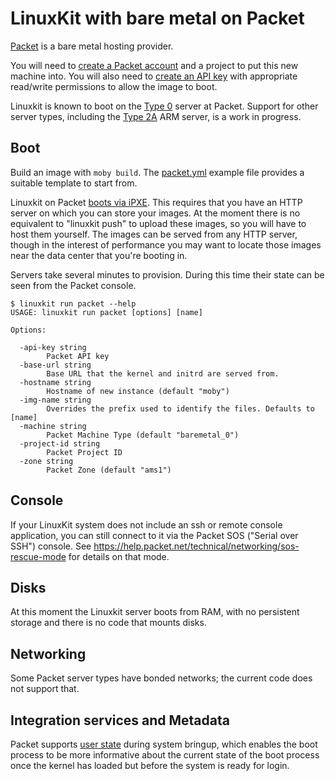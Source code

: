 # LinuxKit with bare metal on Packet

[Packet](http://packet.net) is a bare metal hosting provider.

You will need to [create a Packet account] and a project to
put this new machine into. You will also need to [create an API key]
with appropriate read/write permissions to allow the image to boot.

[create a Packet account]:https://app.packet.net/#/registration/
[create an API key]:https://help.packet.net/quick-start/api-integrations

Linuxkit is known to boot on the [Type 0] server at Packet.
Support for other server types, including the [Type 2A] ARM server,
is a work in progress.

[Type 0]:https://www.packet.net/bare-metal/servers/type-0/
[Type 2A]:https://www.packet.net/bare-metal/servers/type-2a/

## Boot

Build an image with `moby build`. The [packet.yml](https://github.com/vielmetti/linuxkit/blob/master/examples/packet.yml)
example file provides a suitable template to start from.

Linuxkit on Packet [boots via iPXE]. This requires that you have
an HTTP server on which you can store your images. At the moment
there is no equivalent to "linuxkit push" to upload these images,
so you will have to host them yourself. The images can be served
from any HTTP server, though in the interest of performance you may
want to locate those images near the data center that you're booting in.

[boots via iPXE]:https://help.packet.net/technical/infrastructure/custom-ipxe

Servers take several minutes to provision. During this time their
state can be seen from the Packet console.

```
$ linuxkit run packet --help
USAGE: linuxkit run packet [options] [name]

Options:

  -api-key string
    	Packet API key
  -base-url string
    	Base URL that the kernel and initrd are served from.
  -hostname string
    	Hostname of new instance (default "moby")
  -img-name string
    	Overrides the prefix used to identify the files. Defaults to [name]
  -machine string
    	Packet Machine Type (default "baremetal_0")
  -project-id string
    	Packet Project ID
  -zone string
    	Packet Zone (default "ams1")
 ```
## Console

If your LinuxKit system does not include an ssh or remote console 
application, you can still connect to it via the Packet SOS ("Serial over SSH")
console. See https://help.packet.net/technical/networking/sos-rescue-mode
for details on that mode.

## Disks

At this moment the Linuxkit server boots from RAM, with no persistent
storage and there is no code that mounts disks.

## Networking

Some Packet server types have bonded networks; the current code does
not support that.

## Integration services and Metadata

Packet supports [user state](https://help.packet.net/technical/infrastructure/user-state)
during system bringup, which enables the boot process to be more informative about the
current state of the boot process once the kernel has loaded but before the
system is ready for login.
